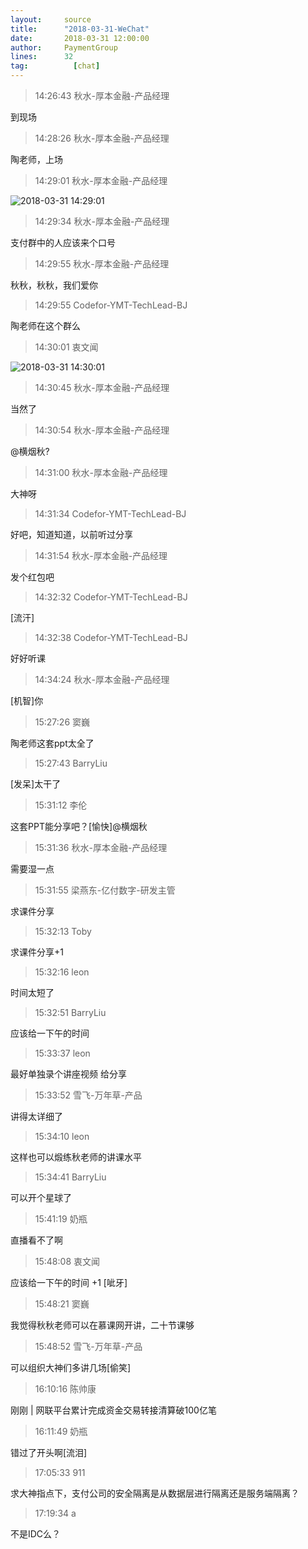 ```yaml
---
layout:     source 
title:      "2018-03-31-WeChat"
date:       2018-03-31 12:00:00
author:     PaymentGroup
lines:      32 
tag:		  [chat]
---
```

> 14:26:43  秋水-厚本金融-产品经理  
   
到现场  
   
> 14:28:26  秋水-厚本金融-产品经理  
   
陶老师，上场  
   
> 14:29:01  秋水-厚本金融-产品经理  
   
![2018-03-31 14:29:01](http://static.cocolian.org/img/20180331_142901.png) 
   
> 14:29:34  秋水-厚本金融-产品经理  
   
支付群中的人应该来个口号  
   
> 14:29:55  秋水-厚本金融-产品经理  
   
秋秋，秋秋，我们爱你  
   
> 14:29:55  Codefor-YMT-TechLead-BJ  
   
陶老师在这个群么  
   
> 14:30:01  衷文闻  
   
![2018-03-31 14:30:01](http://static.cocolian.org/img/20180331_143001.png) 
   
> 14:30:45  秋水-厚本金融-产品经理  
   
当然了  
   
> 14:30:54  秋水-厚本金融-产品经理  
   
@横烟秋?  
   
> 14:31:00  秋水-厚本金融-产品经理  
   
大神呀  
   
> 14:31:34  Codefor-YMT-TechLead-BJ  
   
好吧，知道知道，以前听过分享  
   
> 14:31:54  秋水-厚本金融-产品经理  
   
发个红包吧  
   
> 14:32:32  Codefor-YMT-TechLead-BJ  
   
[流汗]  
   
> 14:32:38  Codefor-YMT-TechLead-BJ  
   
好好听课  
   
> 14:34:24  秋水-厚本金融-产品经理  
   
[机智]你  
   
> 15:27:26  窦巍  
   
陶老师这套ppt太全了  
   
> 15:27:43  BarryLiu  
   
[发呆]太干了  
   
> 15:31:12  李伦  
   
这套PPT能分享吧？[愉快]@横烟秋   
   
> 15:31:36  秋水-厚本金融-产品经理  
   
需要湿一点  
   
> 15:31:55  梁燕东-亿付数字-研发主管  
   
求课件分享  
   
> 15:32:13  Toby  
   
求课件分享+1  
   
> 15:32:16  leon  
   
时间太短了  
   
> 15:32:51  BarryLiu  
   
应该给一下午的时间  
   
> 15:33:37  leon  
   
最好单独录个讲座视频 给分享  
   
> 15:33:52  雪飞-万年草-产品  
   
讲得太详细了  
   
> 15:34:10  leon  
   
这样也可以煅练秋老师的讲课水平  
   
> 15:34:41  BarryLiu  
   
可以开个星球了  
   
> 15:41:19  奶瓶  
   
直播看不了啊  
   
> 15:48:08  衷文闻  
   
应该给一下午的时间 +1 [呲牙]  
   
> 15:48:21  窦巍  
   
我觉得秋秋老师可以在慕课网开讲，二十节课够  
   
> 15:48:52  雪飞-万年草-产品  
   
可以组织大神们多讲几场[偷笑]  
   
> 16:10:16  陈帅康  
   
刚刚 | 网联平台累计完成资金交易转接清算破100亿笔  
   
> 16:11:49  奶瓶  
   
错过了开头啊[流泪]  
   
> 17:05:33  911  
   
求大神指点下，支付公司的安全隔离是从数据层进行隔离还是服务端隔离？  
   
> 17:19:34  a  
   
不是IDC么？  
   
